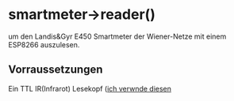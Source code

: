 # smartmeter->reader()
um den Landis&amp;Gyr E450 Smartmeter der Wiener-Netze mit einem ESP8266 auszulesen.

## Vorraussetzungen
Ein TTL IR(Infrarot) Lesekopf ([ich verwnde diesen](https://bayha-electronics.de/produkt/bausatz-ttl-irinfrarot-lese-schreibkopf/)
